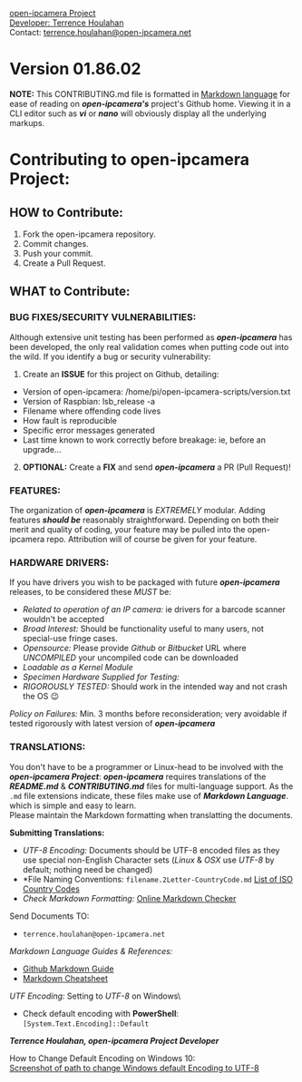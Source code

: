 [open-ipcamera Project](https://github.com/open-ipcamera/open-ipcamera)\
[Developer: Terrence Houlahan](https://www.linkedin.com/in/terrencehoulahan/)\
Contact: terrence.houlahan@open-ipcamera.net
# Version 01.86.02


**NOTE:** This CONTRIBUTING.md file is formatted in [Markdown language](https://guides.github.com/features/mastering-markdown/) for ease of reading on _**open-ipcamera's**_ project's Github home.
Viewing it in a CLI editor such as _**vi**_ or _**nano**_ will obviously display all the underlying markups.


# Contributing to open-ipcamera Project:

## HOW to Contribute:
1. Fork the open-ipcamera repository.
2. Commit changes.
3. Push your commit.
4. Create a Pull Request.

## WHAT to Contribute:

### BUG FIXES/SECURITY VULNERABILITIES:
Although extensive unit testing has been performed as _**open-ipcamera**_ has been developed, the only real validation comes when putting code out into the wild.
If you identify a bug or security vulnerability:
1. Create an **ISSUE** for this project on Github, detailing:
- Version of open-ipcamera: 	/home/pi/open-ipcamera-scripts/version.txt
- Version of Raspbian:  		lsb\_release -a
- Filename where offending code lives
- How fault is reproducible
- Specific error messages generated
- Last time known to work correctly before breakage: ie, before an upgrade...
2. **OPTIONAL:** Create a **FIX** and send _**open-ipcamera**_ a PR (Pull Request)!


### FEATURES:
The organization of _**open-ipcamera**_ is *EXTREMELY* modular.  Adding features _**should be**_ reasonably straightforward.
Depending on both their merit and quality of coding, your feature may be pulled into the open-ipcamera repo.
Attribution will of course be given for your feature.


### HARDWARE DRIVERS:
If you have drivers you wish to be packaged with future _**open-ipcamera**_ releases, to be considered these *MUST* be:
- *Related to operation of an IP camera:* ie drivers for a barcode scanner wouldn't be accepted
- *Broad Interest:* Should be functionality useful to many users, not special-use fringe cases.
- *Opensource:* Please provide _Github_ or _Bitbucket_ URL where *UNCOMPILED* your uncompiled code can be downloaded
- *Loadable as a Kernel Module*
- *Specimen Hardware Supplied for Testing:*
- *RIGOROUSLY TESTED:*  Should work in the intended way and not crash the OS :wink:

*Policy on Failures:*  Min. 3 months before reconsideration; very avoidable if tested rigorously with latest version of _**open-ipcamera**_



### TRANSLATIONS:
You don't have to be a programmer or Linux-head to be involved with the _**open-ipcamera Project**_:
_**open-ipcamera**_ requires translations of the _**README.md**_ & _**CONTRIBUTING.md**_ files for multi-language support.
As the `.md` file extensions indicate, these files make use of _**Markdown Language**_. which is simple and easy to learn.\
Please maintain the Markdown formatting when translatting the documents.


**Submitting Translations:**
- *UTF-8 Encoding:* Documents should be UTF-8 encoded files as they use special non-English Character sets (_Linux_ & _OSX_ use *UTF-8* by default; nothing need be changed)
- *File Naming Conventions: `filename.2Letter-CountryCode.md`  [List of ISO Country Codes](https://en.wikipedia.org/wiki/List_of_ISO_3166_country_codes)
- *Check Markdown Formatting:* [Online Markdown Checker](https://dillinger.io/)

Send Documents TO:
- `terrence.houlahan@open-ipcamera.net`

*Markdown Language Guides & References:*
- [Github Markdown Guide](https://guides.github.com/features/mastering-markdown/)
- [Markdown Cheatsheet](https://github.com/adam-p/markdown-here/wiki/Markdown-Cheatsheet)

*UTF Encoding:* Setting to *UTF-8* on Windows\
- Check default encoding with **PowerShell**:  `[System.Text.Encoding]::Default`

_**Terrence Houlahan, open-ipcamera Project Developer**_

How to Change Default Encoding on Windows 10:\
[Screenshot of path to change Windows default Encoding to UTF-8](https://www.dropbox.com/sh/y61netrhtlpa5i9/AAAfobvf7PPMCUOUhH7mn-gMa?dl=0)
